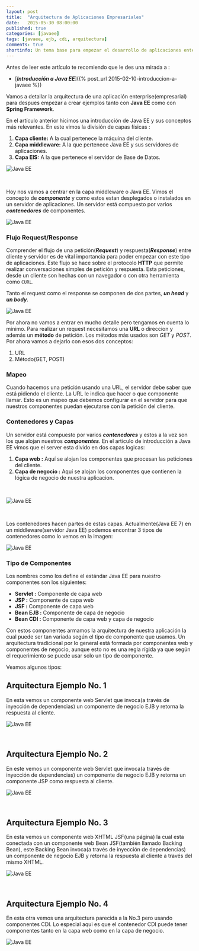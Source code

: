 ```yaml
---
layout: post
title:  "Arquitectura de Aplicaciones Empresariales"
date:   2015-05-30 08:00:00
published: true
categories: [javaee]
tags: [javaee, ejb, cdi, arquitectura]
comments: true
shortinfo: Un tema base para empezar el desarrollo de aplicaciones enterprise Java EE.
---
```


Antes de leer este artículo te recomiendo que le des una mirada a :

* [_**Introducción a Java EE**_]({% post_url 2015-02-10-introduccion-a-javaee %})


Vamos a detallar la arquitectura de una aplicación enterprise(empresarial) para despues empezar a crear ejemplos tanto con **Java EE** 
como con **Spring Framework**.

En el artículo anterior hicimos una introducción de Java EE y sus conceptos más relevantes. En este vimos la división de capas físicas :

1. **Capa cliente:** A la cual pertenece la máquina del cliente.
2. **Capa middleware:** A la que pertenece Java EE y sus servidores de aplicaciones.
3. **Capa EIS:** A la que pertenece el servidor de Base de Datos.

![Java EE](/images/javaee-capas-fisicas-01.png)

<br/>

Hoy nos vamos a centrar en la capa middleware o Java EE. Vimos el concepto de _**componente**_ y como estos estan desplegados o instalados 
en un servidor de aplicaciones. Un servidor está compuesto por varios _**contenedores**_ de componentes.

![Java EE](/images/javaee-contenedores-01.png)


### Flujo Request/Response
Comprender el flujo de una petición(_**Request**_) y respuesta(_**Response**_) entre cliente y servidor es de vital importancia para poder 
empezar con este tipo de aplicaciones. Este flujo se hace sobre el protocolo **HTTP** que permite realizar conversaciones simples 
de petición y respuesta. Esta peticiones, desde un cliente son hechas con un navegador o con otra herramienta como `CURL`.

Tanto el request como el response se componen de dos partes, _**un head**_ y _**un body**_.

![Java EE](/images/request-response-partes.png)


Por ahora no vamos a entrar en mucho detalle pero tengamos en cuenta lo mínimo. Para realizar un request necesitamos una **URL** o direccion 
y además un **método** de petición. Los métodos más usados son _GET_ y _POST_. Por ahora vamos a dejarlo con esos dos conceptos: 

1. URL
2. Método(GET, POST)


### Mapeo
Cuando hacemos una petición usando una URL, el servidor debe saber que está pidiendo el cliente. La URL le indica 
que hacer o que componente llamar. Esto es un mapeo que debemos configurar en el servidor para que nuestros componentes puedan ejecutarse
con la petición del cliente.

### Contenedores y Capas
Un servidor está compuesto por varios _**contenedores**_ y estos a la vez son los que alojan nuestros _**componentes**_. En el artículo de 
introducción a Java EE vimos que el server esta divido en dos capas logicas:

1. **Capa web :** Aquí se alojan los componentes que procesan las peticiones del cliente.
2. **Capa de negocio :**  Aquí se alojan los componentes que contienen la lógica de negocio de nuestra aplicacion.

<br/>

![Java EE](/images/javaee-server-capas-01.png)

<br/>

Los contenedores hacen partes de estas capas. Actualmente(Java EE 7) en un middleware(servidor Java EE) podemos encontrar 3 tipos de 
contenedores como lo vemos en la imagen:

![Java EE](/images/javaee-contenedores-02.png)

### Tipo de Componentes
Los nombres como los define el estándar Java EE para nuestro componentes son los siguientes:

* **Servlet :** Componente de capa web
* **JSP :** Componente de capa web
* **JSF :** Componente de capa web
* **Bean EJB :**  Componente de capa de negocio
* **Bean CDI :** Componente de capa web y capa de negocio

Con estos componentes armamos la arquitectura de nuestra aplicación la cual puede ser tan variada según el tipo de componente que usamos. 
Un arquitectura tradicional por lo general está formada por componentes web y componentes de negocio, aunque esto no es una regla rígida 
ya que según el requerimiento se puede usar solo un tipo de componente.

Veamos algunos tipos:

## Arquitectura Ejemplo No. 1
En esta vemos un componente web Servlet que invoca(a través de inyección de dependencias) un componente de negocio EJB y retorna la respuesta al cliente.

![Java EE](/images/javaee-arquitectura-01.png)

<br/>

## Arquitectura Ejemplo No. 2
En este vemos un componente web Servlet que invoca(a través de inyección de dependencias) un componente de negocio EJB y retorna un 
componente JSP como respuesta al cliente.

![Java EE](/images/javaee-arquitectura-02.png) 

<br/>

## Arquitectura Ejemplo No. 3
En esta vemos un componente web XHTML JSF(una página) la cual esta conectada con un componente web Bean JSF(también llamado Backing Bean), 
este Backing Bean invoca(a través de inyección de dependencias) un componente de negocio EJB y retorna la respuesta al cliente a través del mismo XHTML.

![Java EE](/images/javaee-arquitectura-03.png)

<br/>

## Arquitectura Ejemplo No. 4
En esta otra vemos una arquitectura parecida a la No.3 pero usando componentes CDI. Lo especial aqui es que el contenedor CDI puede tener
componentes tanto en la capa web como en la capa de negocio.

![Java EE](/images/javaee-arquitectura-04.png) 

